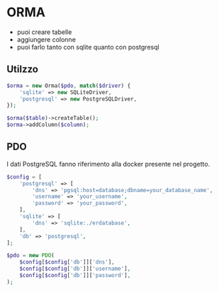 # ORMA

 - puoi creare tabelle
 - aggiungere colonne
 - puoi farlo tanto con sqlite quanto con postgresql

## Utilzzo

```php
$orma = new Orma($pdo, match($driver) {
    'sqlite' => new SQLiteDriver,
    'postgresql' => new PostgreSQLDriver,
});

$orma($table)->createTable();
$orma->addColumn($column);
```

## PDO

I dati PostgreSQL fanno riferimento alla docker presente nel progetto.

```php
$config = [
    'postgresql' => [
        'dns' => 'pgsql:host=database;dbname=your_database_name',
        'username' => 'your_username',
        'password' => 'your_password',
    ],
    'sqlite' => [
        'dns' => 'sqlite:./erdatabase',
    ],
    'db' => 'postgresql',
];

$pdo = new PDO(
    $config[$config['db']]['dns'],
    $config[$config['db']]['username'],
    $config[$config['db']]['password'],
);
```